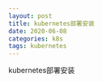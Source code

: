 ```yaml
---
layout: post
title: kubernetes部署安装
date: 2020-06-08
categories: k8s
tags: kubernetes
---
```

kubernetes部署安装

